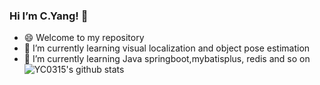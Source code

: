 ### Hi I’m C.Yang! 👋

<!--
**YC0315/YC0315** is a ✨ _special_ ✨ repository because its `README.md` (this file) appears on your GitHub profile.

Here are some ideas to get you started:
- 🔭 I’m currently working on ...
- 🌱 I’m currently learning ...
- 👯 I’m looking to collaborate on ...
- 🤔 I’m looking for help with ...
- 💬 Ask me about ...
- 📫 How to reach me: ...
- 😄 Pronouns: ...
- ⚡ Fun fact: ...


-->
 * 😄 Welcome to my repository<br>
 * 🌱 I’m currently learning visual localization and object pose estimation<br>
 * 🌱 I’m currently learning Java springboot,mybatisplus, redis and so on <br>
![YC0315's github stats](https://github-readme-stats.vercel.app/api?username=YC0315&theme=tokyonight&show_icons=true)


